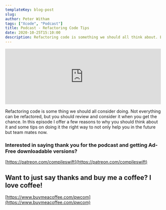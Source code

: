 ```yaml
---
templateKey: blog-post
slug:
author: Peter Witham
tags: ["Xcode", "Podcast"]
title: Podcast - Refactoring Code Tips
date: 2020-10-25T15:10:00
description: Refactoring code is something we should all think about. But be careful, a few tips and suggestions.
---
```


<iframe width="100%" height="180" frameborder="no" scrolling="no" seamless src="https://share.transistor.fm/e/1acae0be/dark"></iframe>

Refactoring code is some thing we should all consider doing. Not everything can be refactored, but you should review and consider it when you get the chance. In this episode I offer a few reasons to why you should think about it and some tips on doing it the right way to not only help you in the future but team mates now.

### Interested in saying thank you for the podcast and getting Ad-Free downloadable versions?
[https://patreon.com/compileswift](https://patreon.com/compileswift)

## Want to just say thanks and buy me a coffee? I love coffee!
[https://www.buymeacoffee.com/pwcom](https://www.buymeacoffee.com/pwcom)
